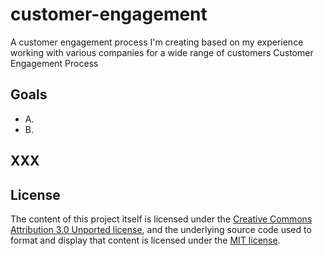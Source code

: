 # customer-engagement
A customer engagement process I'm creating based on my experience working with various companies for a wide range of customers
Customer Engagement Process


## Goals

* A.
* B.

## XXX

## License

The content of this project itself is licensed under the [Creative Commons Attribution 3.0 Unported license](https://creativecommons.org/licenses/by/3.0/), and the underlying source code used to format and display that content is licensed under the [MIT license](LICENSE.md).
